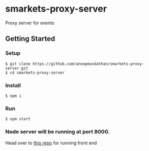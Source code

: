 # smarkets-proxy-server
Proxy server for events

## Getting Started

### Setup
```
$ git clone https://github.com/anoopmundathan/smarkets-proxy-server.git
$ cd smarkets-proxy-server
```
### Install
```
$ npm i
```
### Run
``` 
$ npm start
```
### Node server will be running at port 8000.

Head over to [this repo](https://github.com/anoopmundathan/smarkets-fe.git) for running front end
